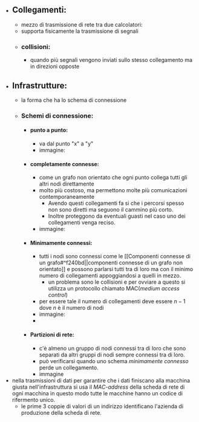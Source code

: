- ## Collegamenti: 
	- mezzo di trasmissione di rete tra due calcolatori:
	- supporta fisicamente la trasmissione di segnali
	- ### collisioni:
		- quando più segnali vengono inviati sullo stesso collegamento ma in direzioni opposte
- ## Infrastrutture:
	- la forma che ha lo schema di connessione
	- ### Schemi di connessione:
		- #### punto a punto:
			- va dal punto "x" a "y"
			- immagine:
		- #### completamente connesse:
			- come un grafo non orientato che ogni punto collega tutti gli altri nodi direttamente 
			- molto più costoso, ma permettono molte più comunicazioni contemporaneamente
				- Avendo questi collegamenti fa si che i percorsi spesso non sono diretti ma seguono il cammino più corto.
				- Inoltre proteggono da eventuali guasti nel caso uno dei collegamenti venga reciso.
			-  immagine:
		- #### Minimamente connessi:
			- tutti i nodi sono connessi come le [[Componenti connesse di un grafo#^f240bd||componenti connesse di un grafo non orientato]] e possono parlarsi tutti tra di loro ma con il minimo numero di collegamenti appoggiandosi a quelli in mezzo.
				- un problema sono le collisioni e per ovviare a questo si utilizza un protocollo chiamato MAC(_medium access control_)  
			- per essere tale il numero di collegamenti deve essere $n-1$ dove $n$ è il numero di nodi
			- immagine:
			- 
		- #### Partizioni di rete:
			- c'è almeno un gruppo di nodi connessi tra di loro che sono separati da altri gruppi di nodi sempre connessi tra di loro.
			- può verificarsi quando uno schema _minimamente connesso_ perde un collegamento. 
			- immagine
- nella trasmissioni di dati per garantire che i dati finiscano alla macchina giusta nell'infrastruttura si usa il _MAC-address_ della scheda di rete di ogni macchina in questo modo tutte le macchine hanno un codice di rifermento unico. 
	- le prime 3 coppie di valori di un indirizzo identificano l'azienda di produzione della scheda di rete.